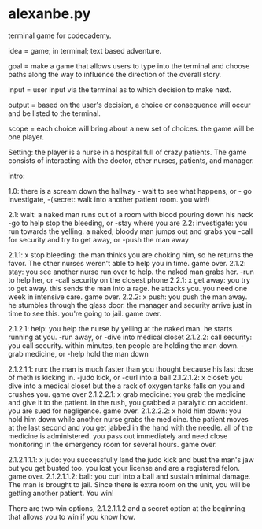 # alexanbe.py
terminal game for codecademy.

idea = game; in terminal; text based adventure.

goal = make a game that allows users to type into the terminal and choose paths along the way to influence the direction of the overall story.

input = user input via the terminal as to which decision to make next.

output = based on the user's decision, a choice or consequence will occur and be listed to the terminal.

scope = each choice will bring about a new set of choices. the game will be one player.

Setting: the player is a nurse in a hospital full of crazy patients. The game consists of interacting with the doctor, other nurses, patients, and manager.

intro:

1.0: there is a scream down the hallway - wait to see what happens, or - go investigate, -(secret: walk into another patient room. you win!)

2.1: wait: a naked man runs out of a room with blood pouring down his neck -go to help stop the bleeding, or -stay where you are
2.2: investigate: you run towards the yelling. a naked, bloody man jumps out and grabs you -call for security and try to get away, or -push the man away

2.1.1: x stop bleeding: the man thinks you are choking him, so he returns the favor. The other nurses weren't able to help you in time. game over.
2.1.2: stay: you see another nurse run over to help. the naked man grabs her. -run to help her, or -call security on the closest phone 
2.2.1: x get away: you try to get away. this sends the man into a rage. he attacks you. you need one week in intensive care. game over.
2.2.2: x push: you push the man away. he stumbles through the glass door. the manager and security arrive just in time to see this. you're going to jail. game over.

2.1.2.1: help: you help the nurse by yelling at the naked man. he starts running at you. -run away, or -dive into medical closet
2.1.2.2: call security: you call security. within minutes, ten people are holding the man down. -grab medicine, or -help hold the man down

2.1.2.1.1: run: the man is much faster than you thought because his last dose of meth is kicking in. -judo kick, or -curl into a ball
2.1.2.1.2: x closet: you dive into a medical closet but the a rack of oxygen tanks falls on you and crushes you. game over
2.1.2.2.1: x grab medicine: you grab the medicine and give it to the patient. in the rush, you grabbed a paralytic on accident. you are sued for negligence. game over.
2.1.2.2.2: x hold him down: you hold him down while another nurse grabs the medicine. the patient moves at the last second and you get jabbed in the hand with the needle. all of the medicine is administered. you pass out immediately and need close monitoring in the emergency room for several hours. game over.

2.1.2.1.1.1: x judo: you successfully land the judo kick and bust the man's jaw but you get busted too. you lost your license and are a registered felon. game over.
2.1.2.1.1.2: ball: you curl into a ball and sustain minimal damage. The man is brought to jail. Since there is extra room on the unit, you will be getting another patient. You win!

There are two win options, 2.1.2.1.1.2 and a secret option at the beginning that allows you to win if you know how.
